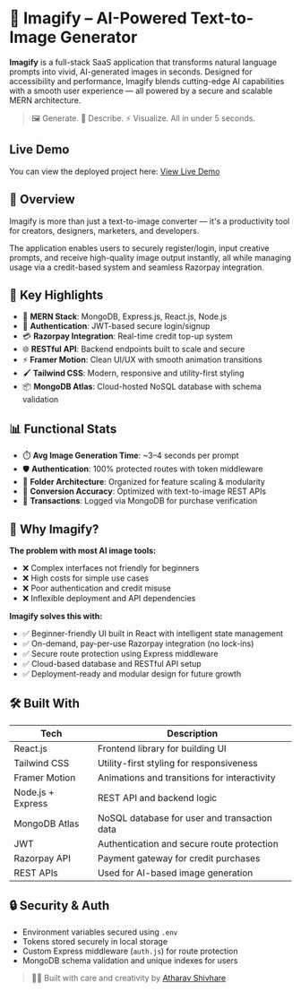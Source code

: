 # 🧠 Imagify – AI-Powered Text-to-Image Generator

**Imagify** is a full-stack SaaS application that transforms natural language prompts into vivid, AI-generated images in seconds. Designed for accessibility and performance, Imagify blends cutting-edge AI capabilities with a smooth user experience — all powered by a secure and scalable MERN architecture.

> 🖼️ Generate. 💬 Describe. ⚡ Visualize. All in under 5 seconds.


## Live Demo

You can view the deployed project here: [View Live Demo](https://imagify-orpin-gamma.vercel.app/)


  
## 🚀 Overview

Imagify is more than just a text-to-image converter — it's a productivity tool for creators, designers, marketers, and developers.

The application enables users to securely register/login, input creative prompts, and receive high-quality image output instantly, all while managing usage via a credit-based system and seamless Razorpay integration.

  
## 🔧 Key Highlights

- 🧩 **MERN Stack**: MongoDB, Express.js, React.js, Node.js  
- 🔐 **Authentication**: JWT-based secure login/signup  
- 💳 **Razorpay Integration**: Real-time credit top-up system  
- 🌐 **RESTful API**: Backend endpoints built to scale and secure  
- ⚡ **Framer Motion**: Clean UI/UX with smooth animation transitions  
- 🖌️ **Tailwind CSS**: Modern, responsive and utility-first styling  
- 📦 **MongoDB Atlas**: Cloud-hosted NoSQL database with schema validation

  
## 📊 Functional Stats

- ⏱️ **Avg Image Generation Time**: ~3–4 seconds per prompt  
- 🛡️ **Authentication**: 100% protected routes with token middleware  
- 📁 **Folder Architecture**: Organized for feature scaling & modularity  
- 🎯 **Conversion Accuracy**: Optimized with text-to-image REST APIs  
- 🧾 **Transactions**: Logged via MongoDB for purchase verification

  
## 🧠 Why Imagify?

**The problem with most AI image tools:**  

- ❌ Complex interfaces not friendly for beginners  
- ❌ High costs for simple use cases  
- ❌ Poor authentication and credit misuse  
- ❌ Inflexible deployment and API dependencies  

**Imagify solves this with:**  

- ✅ Beginner-friendly UI built in React with intelligent state management  
- ✅ On-demand, pay-per-use Razorpay integration (no lock-ins)  
- ✅ Secure route protection using Express middleware  
- ✅ Cloud-based database and RESTful API setup  
- ✅ Deployment-ready and modular design for future growth

  
## 🛠️ Built With

| Tech               | Description                                      |
|--------------------|--------------------------------------------------|
| React.js           | Frontend library for building UI                 |
| Tailwind CSS       | Utility-first styling for responsiveness         |
| Framer Motion      | Animations and transitions for interactivity     |
| Node.js + Express  | REST API and backend logic                       |
| MongoDB Atlas      | NoSQL database for user and transaction data     |
| JWT                | Authentication and secure route protection       |
| Razorpay API       | Payment gateway for credit purchases             |
| REST APIs          | Used for AI-based image generation               |

  

  
## 🔒 Security & Auth

- Environment variables secured using `.env`  
- Tokens stored securely in local storage  
- Custom Express middleware (`auth.js`) for route protection  
- MongoDB schema validation and unique indexes for users

  
> 👨‍💻 Built with care and creativity by [Atharav Shivhare](https://github.com/Athyy7)

